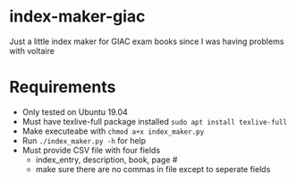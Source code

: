 # index-maker-giac
Just a little index maker for GIAC exam books since I was having problems with voltaire

# Requirements
 - Only tested on Ubuntu 19.04
 - Must have texlive-full package installed `sudo apt install texlive-full`
 - Make executeabe with `chmod a+x index_maker.py`
 - Run `./index_maker.py -h` for help
 - Must provide CSV file with four fields
   - index_entry, description, book, page #
   - make sure there are no commas in file except to seperate fields
